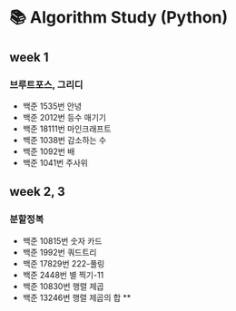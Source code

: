 # 📚 Algorithm Study (Python)

## week 1

### 브루트포스, 그리디

- 백준 1535번 안녕
- 백준 2012번 등수 매기기
- 백준 18111번 마인크래프트
- 백준 1038번 감소하는 수
- 백준 1092번 배 
- 백준 1041번 주사위

## week 2, 3

### 분할정복

- 백준 10815번 숫자 카드
- 백준 1992번 쿼드트리
- 백준 17829번 222-풀링
- 백준 2448번 별 찍기-11
- 백준 10830번 행렬 제곱
- 백준 13246번 행렬 제곱의 합 **
